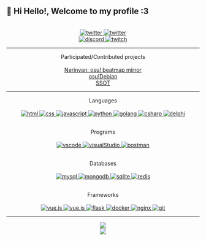 ## 👋 Hi Hello!, Welcome to my profile :3
<p align="center">
  </br>
  <a href="https://twitter.com/n2r1na">
    <img src="https://img.shields.io/badge/Twitter-@n2r1na-00acee?style=for-the-badge&logo=twitter" alt="twitter"/>
  </a>
  <a href="https://instagram.com/dukjin_03">
    <img src="https://img.shields.io/badge/Instagram-@dukjin__03-E4405F?style=for-the-badge&logo=instagram&logoColor=white" alt="twitter"/>
  </a>
  </br>
  <a href="https://discordapp.com/users/637921223312932895">
    <img src="https://img.shields.io/badge/Discord-zeee.dev-7289DA?style=for-the-badge&logo=discord" alt="discord"/>
  </a>
  <a href="https://www.twitch.tv/n2rina">
    <img src="https://img.shields.io/badge/Twitch-n2rina-purple?style=for-the-badge&logo=twitch" alt="twitch"/>
  </a>
  </br>
</p>

---

<p align="center">
  Participated/Contributed projects
  </br>
  </br>
  <a href="https://github.com/Nerinyan">
    Nerinyan: osu! beatmap mirror
  </a>
  </br>
  <a href="https://github.com/osuDebian">
    osu!Debian
  </a>
  </br>
  <a href="https://github.com/osuSSOT">
    SSOT
  </a>
</p>

---

<p align="center">
  Languages
  </br>
  </br>
  <a href="https://devdocs.io/html/">
    <img src="https://img.shields.io/badge/HTML-239120?style=for-the-badge&logo=html5&logoColor=white" alt="html"/>
  </a>
  <a href="https://devdocs.io/css/">
    <img src="https://img.shields.io/badge/CSS-239120?&style=for-the-badge&logo=css3&logoColor=white" alt="css"/>
  </a>
  <a href="https://www.javascript.com/">
    <img src="https://img.shields.io/badge/Javascript-F7DF1E?style=for-the-badge&logo=Javascript&logoColor=black" alt="javascript"/>
  </a>
  <a href="http://python.org/">
    <img src="https://img.shields.io/badge/Python-3776AB?style=for-the-badge&logo=python&logoColor=white" alt="python"/>
  </a>
  <a href="https://golang.org/">
    <img src="https://img.shields.io/badge/Go-00ADD8?style=for-the-badge&logo=go&logoColor=white" alt="golang"/>
  </a>
  <a href="https://docs.microsoft.com/ko-kr/dotnet/csharp/">
    <img src="https://img.shields.io/badge/C%23-239120?style=for-the-badge&logo=c-sharp&logoColor=white" alt="csharp"/>
  </a>
  <a href="https://www.embarcadero.com/products/delphi">
    <img src="https://img.shields.io/badge/Delphi-B22222?style=for-the-badge&logo=delphi&logoColor=white" alt="delphi"/>
  </a>
</p>

<p align="center">
  </br>
  Programs
  </br>
  </br>
  <a href="https://code.visualstudio.com">
    <img src="https://img.shields.io/badge/Visual%20Studio%20Code-007ACC?style=for-the-badge&logo=Visual-Studio-Code&logoColor=white" alt="vscode"/>
  </a>
  <a href="https://visualstudio.com">
    <img src="https://img.shields.io/badge/Visual_Studio_2019-5C2D91?style=for-the-badge&logo=visual%20studio&logoColor=white" alt="visualStudio"/>
  </a>
  <a href="https://www.postman.com">
    <img src="https://img.shields.io/badge/Postman-FF6C37?style=for-the-badge&logo=Postman&logoColor=white" alt="postman"/>
  </a>
</p>

<p align="center">
  </br>
  Databases
  </br>
  </br>
  <a href="https://www.mysql.com/">
    <img src="https://img.shields.io/badge/MariaDB-003545?style=for-the-badge&logo=mariadb&logoColor=white" alt="mysql"/>
  </a>
  <a href="https://www.mongodb.com/">
    <img src="https://img.shields.io/badge/MongoDB-4EA94B?style=for-the-badge&logo=mongodb&logoColor=white" alt="mongodb"/>
  </a>
  <a href="https://www.sqlite.org/">
    <img src="https://img.shields.io/badge/SQLite-07405E?style=for-the-badge&logo=sqlite&logoColor=white" alt="sqlite"/>
  </a>
  <a href="https://redis.io/">
    <img src="https://img.shields.io/badge/redis-CC0000.svg?&style=for-the-badge&logo=redis&logoColor=white" alt="redis"/>
  </a>
</p>


<p align="center">
  </br>
  Frameworks
  </br>
  </br>
  <a href="https://reactjs.org/">
    <img src="https://img.shields.io/badge/React.js-35495E?style=for-the-badge&logo=react" alt="vue.js"/>
  </a>
  <a href="https://vuejs.org/">
    <img src="https://img.shields.io/badge/Vue.js-35495E?style=for-the-badge&logo=vue.js&logoColor=4FC08D" alt="vue.js"/>
  </a>
  <a href="https://flask.palletsprojects.com/en/1.1.x/">
    <img src="https://img.shields.io/badge/Flask-000000?style=for-the-badge&logo=flask&logoColor=white" alt="flask"/>
  </a>
  <a href="https://www.docker.com/">
    <img src="https://img.shields.io/badge/Docker-2CA5E0?style=for-the-badge&logo=docker&logoColor=white" alt="docker"/>
  </a>
  <a href="https://www.nginx.com/">
    <img src="https://img.shields.io/badge/Nginx-009639?style=for-the-badge&logo=nginx&logoColor=white" alt="nginx"/>
  </a>
  <a href="https://git-scm.com/">
    <img src="https://img.shields.io/badge/Git-F05032?style=for-the-badge&logo=git&logoColor=white" alt="git"/>
  </a>
</p>

---

<p align="center">
  <a href="https://github-profile-summary-cards.vercel.app">
    <img src="https://github-profile-summary-cards.vercel.app/api/cards/profile-details?username=zeee2&theme=solarized_dark">
  </a>
  </br>
  <a href="https://hits.seeyoufarm.com">
    <img src="https://hits.seeyoufarm.com/api/count/incr/badge.svg?url=https%3A%2F%2Fgithub.com%2FNerina1241&count_bg=%235CCBB2&title_bg=%23555555&icon=&icon_color=%23E7E7E7&title=hits&edge_flat=true" />
  </a>
</p>
